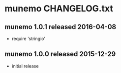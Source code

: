 
# munemo CHANGELOG.txt


## munemo 1.0.1  released 2016-04-08

* require 'stringio'


## munemo 1.0.0  released 2015-12-29

* initial release


